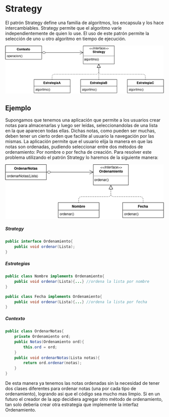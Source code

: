 # Strategy
El patrón Strategy define una familia de algoritmos, los encapsula y los hace intercambiables. Strategy permite que el algoritmo varíe independientemente de quien lo use. El uso de este patrón permite la selección de uno u otro algoritmo en tiempo de ejecución.

![StrategyUML](Strategy.png)

## Ejemplo
Supongamos que tenemos una aplicación que permite a los usuarios crear notas para almacenarlas y luego ser leídas, seleccionandolas de una lista en la que aparecen todas ellas. Dichas notas, como pueden ser muchas, deben tener un cierto orden que facilite al usuario la navegación por las mismas. La aplicación permite que el usuario elija la manera en que las notas son ordenadas, pudiendo seleccionar entre dos métodos de ordenamiento: Por nombre o por fecha de creación. Para resolver este problema utilizando el patrón Strategy lo haremos de la siguiente manera:

![NotasUML](Notas.png)

##### Strategy
```java
public interface Ordenamiento{
    public void ordenar(Lista);
}
```
##### Estrategias
```java
public class Nombre implements Ordenamiento{
    public void ordenar(Lista){...} //ordena la lista por nombre
}
```
```java
public class Fecha implements Ordenamiento{
    public void ordenar(Lista){...} //ordena la lista por fecha
}
```
##### Contexto
```java
public class OrdenarNotas{
    private Ordenamiento ord;
    public Notas(Ordenamiento ord){
        this.ord = ord;
    }
    public void ordenarNotas(Lista notas){
        return ord.ordenar(notas);
    }
}
```
De esta manera ya tenemos las notas ordenadas sin la necesidad de tener dos clases diferentes para ordenar notas (una por cada tipo de ordenamiento), logrando asi que el código sea mucho mas limpio. Si en un futuro el creador de la app decidiera agregar otro método de ordenamiento, tan solo debería crear otra estrategia que implemente la interfaz Ordenamiento.

